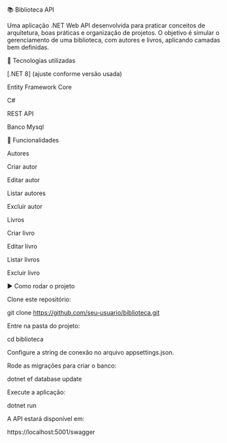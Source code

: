 📚 Biblioteca API

Uma aplicação .NET Web API desenvolvida para praticar conceitos de arquitetura, boas práticas e organização de projetos.
O objetivo é simular o gerenciamento de uma biblioteca, com autores e livros, aplicando camadas bem definidas.

🚀 Tecnologias utilizadas

[.NET 8] (ajuste conforme versão usada)

Entity Framework Core

C#

REST API

Banco Mysql

📌 Funcionalidades

Autores

Criar autor

Editar autor

Listar autores

Excluir autor

Livros

Criar livro

Editar livro

Listar livros

Excluir livro

▶️ Como rodar o projeto

Clone este repositório:

git clone https://github.com/seu-usuario/biblioteca.git


Entre na pasta do projeto:

cd biblioteca


Configure a string de conexão no arquivo appsettings.json.

Rode as migrações para criar o banco:

dotnet ef database update


Execute a aplicação:

dotnet run


A API estará disponível em:

https://localhost:5001/swagger
